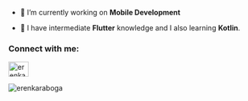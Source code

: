 

- 🔭 I’m currently working on **Mobile Development**

- 🌱 I have intermediate **Flutter** knowledge and I also learning **Kotlin**.
 

<h3 align="left">Connect with me:</h3>
<p align="left">
<a href="https://linkedin.com/in/erenkaraboga" target="blank"><img align="center" src="https://raw.githubusercontent.com/rahuldkjain/github-profile-readme-generator/master/src/images/icons/Social/linked-in-alt.svg" alt="erenkaraboga" height="30" width="40" /></a>
<p><img align="center" src="https://github-readme-streak-stats.herokuapp.com/?user=erenkaraboga&theme=dark" alt="erenkaraboga" /></p>
